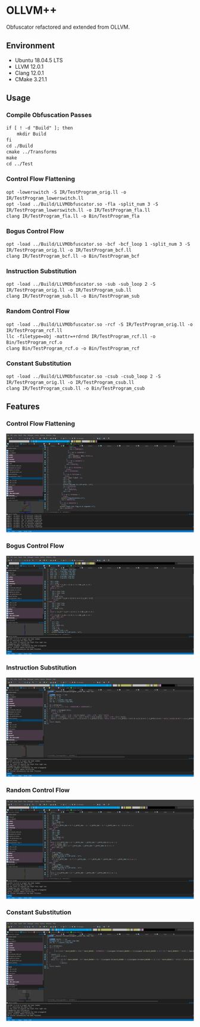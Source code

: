 # OLLVM++
Obfuscator refactored and extended from OLLVM.
## Environment
- Ubuntu 18.04.5 LTS
- LLVM 12.0.1
- Clang 12.0.1
- CMake 3.21.1
## Usage
### Compile Obfuscation Passes
```
if [ ! -d "Build" ]; then
    mkdir Build
fi
cd ./Build
cmake ../Transforms
make
cd ../Test
```
### Control Flow Flattening
```
opt -lowerswitch -S IR/TestProgram_orig.ll -o IR/TestProgram_lowerswitch.ll
opt -load ../Build/LLVMObfuscator.so -fla -split_num 3 -S IR/TestProgram_lowerswitch.ll -o IR/TestProgram_fla.ll
clang IR/TestProgram_fla.ll -o Bin/TestProgram_fla
```
### Bogus Control Flow
```
opt -load ../Build/LLVMObfuscator.so -bcf -bcf_loop 1 -split_num 3 -S IR/TestProgram_orig.ll -o IR/TestProgram_bcf.ll
clang IR/TestProgram_bcf.ll -o Bin/TestProgram_bcf
```
### Instruction Substitution
```
opt -load ../Build/LLVMObfuscator.so -sub -sub_loop 2 -S IR/TestProgram_orig.ll -o IR/TestProgram_sub.ll
clang IR/TestProgram_sub.ll -o Bin/TestProgram_sub
```
### Random Control Flow
```
opt -load ../Build/LLVMObfuscator.so -rcf -S IR/TestProgram_orig.ll -o IR/TestProgram_rcf.ll
llc -filetype=obj -mattr=+rdrnd IR/TestProgram_rcf.ll -o Bin/TestProgram_rcf.o
clang Bin/TestProgram_rcf.o -o Bin/TestProgram_rcf
```
### Constant Substitution
```
opt -load ../Build/LLVMObfuscator.so -csub -csub_loop 2 -S IR/TestProgram_orig.ll -o IR/TestProgram_csub.ll
clang IR/TestProgram_csub.ll -o Bin/TestProgram_csub
```
## Features
### Control Flow Flattening
<img src = "image/Control Flow Flatten.png">

### Bogus Control Flow
<img src = "image/Bogus Control Flow.png">

### Instruction Substitution
<img src = "image/Instruction Substitution.png">

### Random Control Flow
<img src = "image/Random Control Flow.png">

### Constant Substitution
<img src = "image/Constant Substitution.png">
